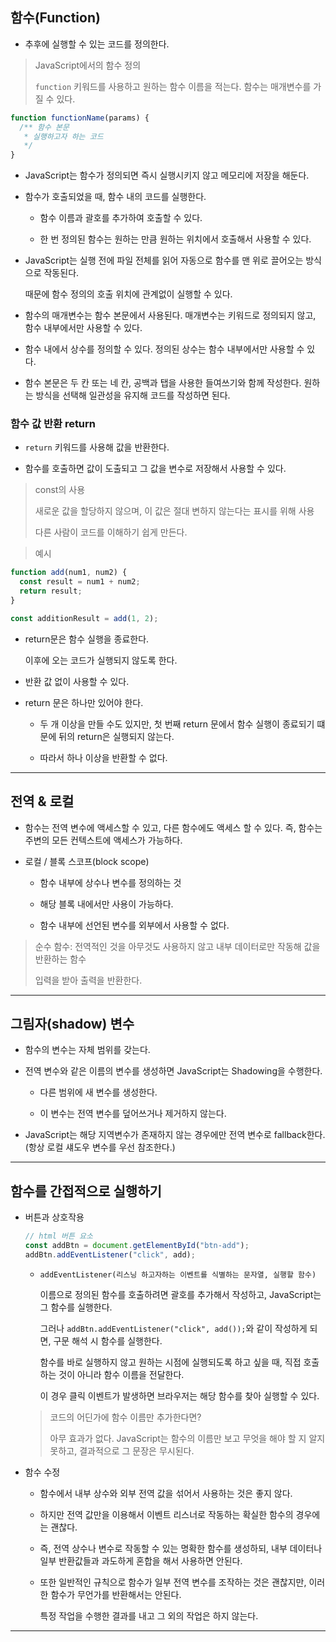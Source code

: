 ## 함수(Function)

- 추후에 실행할 수 있는 코드를 정의한다.

> JavaScript에서의 함수 정의
>
> `function` 키워드를 사용하고 원하는 함수 이름을 적는다.
> 함수는 매개변수를 가질 수 있다.

```js
function functionName(params) {
  /** 함수 본문
   * 실행하고자 하는 코드
   */
}
```

- JavaScript는 함수가 정의되면 즉시 실행시키지 않고 메모리에 저장을 해둔다.

- 함수가 호출되었을 때, 함수 내의 코드를 실행한다.

  - 함수 이름과 괄호를 추가하여 호출할 수 있다.

  - 한 번 정의된 함수는 원하는 만큼 원하는 위치에서 호출해서 사용할 수 있다.

- JavaScript는 실행 전에 파일 전체를 읽어 자동으로 함수를 맨 위로 끌어오는 방식으로 작동된다.

  때문에 함수 정의의 호출 위치에 관계없이 실행할 수 있다.

- 함수의 매개변수는 함수 본문에서 사용된다. 매개변수는 키워드로 정의되지 않고, 함수 내부에서만 사용할 수 있다.

- 함수 내에서 상수를 정의할 수 있다. 정의된 상수는 함수 내부에서만 사용할 수 있다.

- 함수 본문은 두 칸 또는 네 칸, 공백과 탭을 사용한 들여쓰기와 함께 작성한다. 원하는 방식을 선택해 일관성을 유지해 코드를 작성하면 된다.

### 함수 값 반환 return

- `return` 키워드를 사용해 값을 반환한다.

- 함수를 호출하면 값이 도출되고 그 값을 변수로 저장해서 사용할 수 있다.

> const의 사용
>
> 새로운 값을 할당하지 않으며, 이 값은 절대 변하지 않는다는 표시를 위해 사용
>
> 다른 사람이 코드를 이해하기 쉽게 만든다.

> 예시

```js
function add(num1, num2) {
  const result = num1 + num2;
  return result;
}

const additionResult = add(1, 2);
```

- return문은 함수 실행을 종료한다.

  이후에 오는 코드가 실행되지 않도록 한다.

- 반환 값 없이 사용할 수 있다.

- return 문은 하나만 있어야 한다.

  - 두 개 이상을 만들 수도 있지만, 첫 번째 return 문에서 함수 실행이 종료되기 떄문에 뒤의 return은 실행되지 않는다.

  - 따라서 하나 이상을 반환할 수 없다.

---

## 전역 & 로컬

- 함수는 전역 변수에 액세스할 수 있고, 다른 함수에도 액세스 할 수 있다. 즉, 함수는 주변의 모든 컨텍스트에 액세스가 가능하다.

- 로컬 / 블록 스코프(block scope)

  - 함수 내부에 상수나 변수를 정의하는 것

  - 해당 블록 내에서만 사용이 가능하다.

  - 함수 내부에 선언된 변수를 외부에서 사용할 수 없다.

> 순수 함수: 전역적인 것을 아무것도 사용하지 않고 내부 데이터로만 작동해 값을 반환하는 함수
>
> 입력을 받아 출력을 반환한다.

---

## 그림자(shadow) 변수

- 함수의 변수는 자체 범위를 갖는다.

- 전역 변수와 같은 이름의 변수를 생성하면 JavaScript는 Shadowing을 수행한다.

  - 다른 범위에 새 변수를 생성한다.

  - 이 변수는 전역 변수를 덮어쓰거나 제거하지 않는다.

- JavaScript는 해당 지역변수가 존재하지 않는 경우에만 전역 변수로 fallback한다. (항상 로컬 섀도우 변수를 우선 참조한다.)

---

## 함수를 간접적으로 실행하기

- 버튼과 상호작용

  ```js
  // html 버튼 요소
  const addBtn = document.getElementById("btn-add");
  addBtn.addEventListener("click", add);
  ```

  - `addEventListener(리스닝 하고자하는 이벤트를 식별하는 문자열, 실행할 함수)`

    이름으로 정의된 함수를 호출하려면 괄호를 추가해서 작성하고, JavaScript는 그 함수를 실행한다.

    그러나 `addBtn.addEventListener("click", add());`와 같이 작성하게 되면, 구문 해석 시 함수를 실행한다.

    함수를 바로 실행하지 않고 원하는 시점에 실행되도록 하고 싶을 때, 직접 호출하는 것이 아니라 함수 이름을 전달한다.

    이 경우 클릭 이벤트가 발생하면 브라우저는 해당 함수를 찾아 실행할 수 있다.

  > 코드의 어딘가에 함수 이름만 추가한다면?
  >
  > 아무 효과가 없다. JavaScript는 함수의 이름만 보고 무엇을 해야 할 지 알지 못하고, 결과적으로 그 문장은 무시된다.

- 함수 수정

  - 함수에서 내부 상수와 외부 전역 값을 섞어서 사용하는 것은 좋지 않다.

  - 하지만 전역 값만을 이용해서 이벤트 리스너로 작동하는 확실한 함수의 경우에는 괜찮다.

  - 즉, 전역 상수나 변수로 작동할 수 있는 명확한 함수를 생성하되, 내부 데이터나 일부 반환값들과 과도하게 혼합을 해서 사용하면 안된다.

  - 또한 일반적인 규칙으로 함수가 일부 전역 변수를 조작하는 것은 괜찮지만, 이러한 함수가 무언가를 반환해서는 안된다.

    특정 작업을 수행한 결과를 내고 그 외의 작업은 하지 않는다.

---
